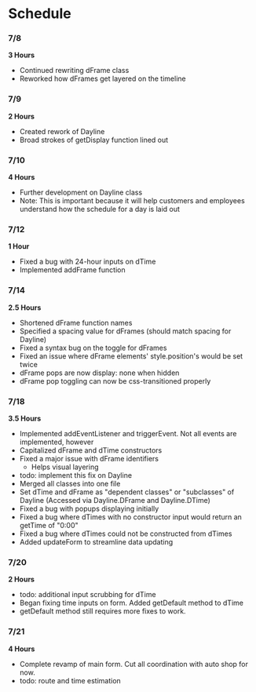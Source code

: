 # Schedule

### 7/8

**3 Hours**

- Continued rewriting dFrame class
- Reworked how dFrames get layered on the timeline
 
### 7/9

**2 Hours**
 
- Created rework of Dayline
- Broad strokes of getDisplay function lined out
 
### 7/10

**4 Hours**

- Further development on Dayline class
- Note: This is important because it will help customers and employees understand how the schedule for a day is laid out
 
### 7/12

**1 Hour**

- Fixed a bug with 24-hour inputs on dTime
- Implemented addFrame function
 
### 7/14

**2.5 Hours**

- Shortened dFrame function names
- Specified a spacing value for dFrames (should match spacing for Dayline)
- Fixed a syntax bug on the toggle for dFrames
- Fixed an issue where dFrame elements' style.position's would be set twice
- dFrame pops are now display: none when hidden
- dFrame pop toggling can now be css-transitioned properly
 
### 7/18

**3.5 Hours**

- Implemented addEventListener and triggerEvent. Not all events are implemented, however
- Capitalized dFrame and dTime constructors
- Fixed a major issue with dFrame identifiers
    - Helps visual layering
- todo: implement this fix on Dayline
- Merged all classes into one file
- Set dTime and dFrame as "dependent classes" or "subclasses" of Dayline (Accessed via Dayline.DFrame and Dayline.DTime)
- Fixed a bug with popups displaying initially
- Fixed a bug where dTimes with no constructor input would return an getTime of "0:00"
- Fixed a bug where dTimes could not be constructed from dTimes
- Added updateForm to streamline data updating

### 7/20

**2 Hours**

- todo: additional input scrubbing for dTime
- Began fixing time inputs on form. Added getDefault method to dTime
- getDefault method still requires more fixes to work.

### 7/21

**4 Hours**

- Complete revamp of main form. Cut all coordination with auto shop for now.
- todo: route and time estimation